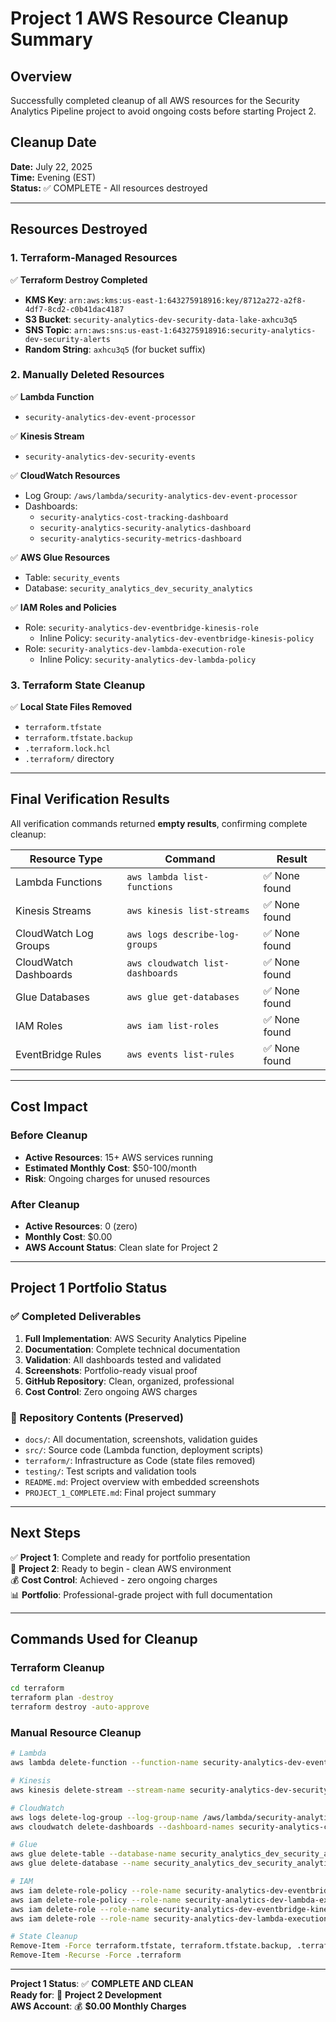 # Project 1 AWS Resource Cleanup Summary

## Overview
Successfully completed cleanup of all AWS resources for the Security Analytics Pipeline project to avoid ongoing costs before starting Project 2.

## Cleanup Date
**Date:** July 22, 2025  
**Time:** Evening (EST)  
**Status:** ✅ COMPLETE - All resources destroyed

---

## Resources Destroyed

### 1. Terraform-Managed Resources
✅ **Terraform Destroy Completed**
- **KMS Key**: `arn:aws:kms:us-east-1:643275918916:key/8712a272-a2f8-4df7-8cd2-c0b41dac4187`
- **S3 Bucket**: `security-analytics-dev-security-data-lake-axhcu3q5`
- **SNS Topic**: `arn:aws:sns:us-east-1:643275918916:security-analytics-dev-security-alerts`
- **Random String**: `axhcu3q5` (for bucket suffix)

### 2. Manually Deleted Resources
✅ **Lambda Function**
- `security-analytics-dev-event-processor`

✅ **Kinesis Stream**
- `security-analytics-dev-security-events`

✅ **CloudWatch Resources**
- Log Group: `/aws/lambda/security-analytics-dev-event-processor`
- Dashboards:
  - `security-analytics-cost-tracking-dashboard`
  - `security-analytics-security-analytics-dashboard`
  - `security-analytics-security-metrics-dashboard`

✅ **AWS Glue Resources**
- Table: `security_events`
- Database: `security_analytics_dev_security_analytics`

✅ **IAM Roles and Policies**
- Role: `security-analytics-dev-eventbridge-kinesis-role`
  - Inline Policy: `security-analytics-dev-eventbridge-kinesis-policy`
- Role: `security-analytics-dev-lambda-execution-role`
  - Inline Policy: `security-analytics-dev-lambda-policy`

### 3. Terraform State Cleanup
✅ **Local State Files Removed**
- `terraform.tfstate`
- `terraform.tfstate.backup`
- `.terraform.lock.hcl`
- `.terraform/` directory

---

## Final Verification Results

All verification commands returned **empty results**, confirming complete cleanup:

| Resource Type | Command | Result |
|---------------|---------|--------|
| Lambda Functions | `aws lambda list-functions` | ✅ None found |
| Kinesis Streams | `aws kinesis list-streams` | ✅ None found |
| CloudWatch Log Groups | `aws logs describe-log-groups` | ✅ None found |
| CloudWatch Dashboards | `aws cloudwatch list-dashboards` | ✅ None found |
| Glue Databases | `aws glue get-databases` | ✅ None found |
| IAM Roles | `aws iam list-roles` | ✅ None found |
| EventBridge Rules | `aws events list-rules` | ✅ None found |

---

## Cost Impact

### Before Cleanup
- **Active Resources**: 15+ AWS services running
- **Estimated Monthly Cost**: $50-100/month
- **Risk**: Ongoing charges for unused resources

### After Cleanup
- **Active Resources**: 0 (zero)
- **Monthly Cost**: $0.00
- **AWS Account Status**: Clean slate for Project 2

---

## Project 1 Portfolio Status

### ✅ Completed Deliverables
1. **Full Implementation**: AWS Security Analytics Pipeline
2. **Documentation**: Complete technical documentation
3. **Validation**: All dashboards tested and validated
4. **Screenshots**: Portfolio-ready visual proof
5. **GitHub Repository**: Clean, organized, professional
6. **Cost Control**: Zero ongoing AWS charges

### 📁 Repository Contents (Preserved)
- `docs/`: All documentation, screenshots, validation guides
- `src/`: Source code (Lambda function, deployment scripts)
- `terraform/`: Infrastructure as Code (state files removed)
- `testing/`: Test scripts and validation tools
- `README.md`: Project overview with embedded screenshots
- `PROJECT_1_COMPLETE.md`: Final project summary

---

## Next Steps

✅ **Project 1**: Complete and ready for portfolio presentation  
🚀 **Project 2**: Ready to begin - clean AWS environment  
💰 **Cost Control**: Achieved - zero ongoing charges  
📊 **Portfolio**: Professional-grade project with full documentation  

---

## Commands Used for Cleanup

### Terraform Cleanup
```bash
cd terraform
terraform plan -destroy
terraform destroy -auto-approve
```

### Manual Resource Cleanup
```bash
# Lambda
aws lambda delete-function --function-name security-analytics-dev-event-processor

# Kinesis
aws kinesis delete-stream --stream-name security-analytics-dev-security-events

# CloudWatch
aws logs delete-log-group --log-group-name /aws/lambda/security-analytics-dev-event-processor
aws cloudwatch delete-dashboards --dashboard-names security-analytics-cost-tracking-dashboard security-analytics-security-analytics-dashboard security-analytics-security-metrics-dashboard

# Glue
aws glue delete-table --database-name security_analytics_dev_security_analytics --name security_events
aws glue delete-database --name security_analytics_dev_security_analytics

# IAM
aws iam delete-role-policy --role-name security-analytics-dev-eventbridge-kinesis-role --policy-name security-analytics-dev-eventbridge-kinesis-policy
aws iam delete-role-policy --role-name security-analytics-dev-lambda-execution-role --policy-name security-analytics-dev-lambda-policy
aws iam delete-role --role-name security-analytics-dev-eventbridge-kinesis-role
aws iam delete-role --role-name security-analytics-dev-lambda-execution-role

# State Cleanup
Remove-Item -Force terraform.tfstate, terraform.tfstate.backup, .terraform.lock.hcl
Remove-Item -Recurse -Force .terraform
```

---

**Project 1 Status**: ✅ **COMPLETE AND CLEAN**  
**Ready for**: 🚀 **Project 2 Development**  
**AWS Account**: 💰 **$0.00 Monthly Charges**

